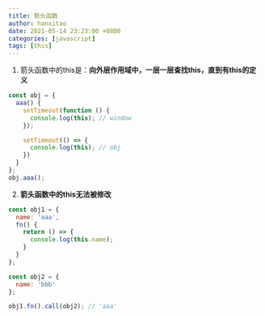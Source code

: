 ```yaml
---
title: 箭头函数
author: hanxitao
date: 2021-05-14 23:23:00 +0800
categories: [javascript]
tags: [this]
---
```


1. 箭头函数中的this是：**向外层作用域中，一层一层查找this，直到有this的定义**
```javascript
const obj = {
  aaa() {
    setTimeout(function () {
      console.log(this); // window
    });

    setTimeout(() => {
      console.log(this); // obj
    })
  }
};
obj.aaa();
```
2. **箭头函数中的this无法被修改**

```javascript
const obj1 = {
  name: 'aaa',
  fn() {
    return () => {
      console.log(this.name);
    }
  }
};

const obj2 = {
  name: 'bbb'
};

obj1.fn().call(obj2); // 'aaa'
```
